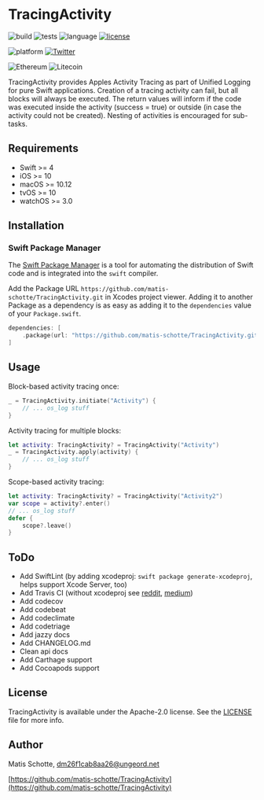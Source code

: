 # TracingActivity

![build](https://img.shields.io/badge/build-passing-success)
![tests](https://img.shields.io/badge/tests-passing-success)
![language](https://img.shields.io/badge/language-swift-important)
[![license](https://img.shields.io/github/license/matis-schotte/TracingActivity.svg)](./LICENSE)

![platform](https://img.shields.io/badge/platform-iOS%20|%20macOS%20|%20tvOS%20|%20watchOS-lightgrey.svg)
[![Twitter](https://img.shields.io/badge/twitter-@matis_schotte-blue.svg)](http://twitter.com/matis_schotte)

![Ethereum](https://img.shields.io/badge/ethereum-0x25C93954ad65f1Bb5A1fd70Ec33f3b9fe72e5e58-yellowgreen.svg)
![Litecoin](https://img.shields.io/badge/litecoin-MPech47X9GjaatuV4sQsEzoMwGMxKzdXaH-lightgrey.svg)

TracingActivity provides Apples Activity Tracing as part of Unified Logging for pure Swift applications.
Creation of a tracing activity can fail, but all blocks will always be executed.
The return values will inform if the code was executed inside the activity (success = true) or outside (in case the activity could not be created).
Nesting of activities is encouraged for sub-tasks.

## Requirements
- Swift >= 4
- iOS >= 10
- macOS >= 10.12
- tvOS >= 10
- watchOS >= 3.0

## Installation
### Swift Package Manager

The [Swift Package Manager](https://swift.org/package-manager/) is a tool for automating the distribution of Swift code and is integrated into the `swift` compiler.

Add the Package URL `https://github.com/matis-schotte/TracingActivity.git` in Xcodes project viewer.
Adding it to another Package as a dependency is as easy as adding it to the `dependencies` value of your `Package.swift`.

```swift
dependencies: [
	.package(url: "https://github.com/matis-schotte/TracingActivity.git", from: "0.1.0")
]
```

## Usage
Block-based activity tracing once:
```swift
_ = TracingActivity.initiate("Activity") {
	// ... os_log stuff
}
```
Activity tracing for multiple blocks:
```swift
let activity: TracingActivity? = TracingActivity("Activity")
_ = TracingActivity.apply(activity) {
	// ... os_log stuff
}
```
Scope-based activity tracing:
```swift
let activity: TracingActivity? = TracingActivity("Activity2")
var scope = activity?.enter()
// ... os_log stuff
defer {
	scope?.leave()
}
```

[//]: # (Example: See the example project inside the `examples/` folder.)

## ToDo
- Add SwiftLint (by adding xcodeproj: `swift package generate-xcodeproj`, helps support Xcode Server, too)
- Add Travis CI (without xcodeproj see [reddit](https://www.reddit.com/r/iOSProgramming/comments/d7oyvh/configure_travis_ci_on_github_to_build_ios_swift/), [medium](https://medium.com/@aclaytonscott/creating-and-distributing-swift-packages-132444f5dd1))
- Add codecov
- Add codebeat
- Add codeclimate
- Add codetriage
- Add jazzy docs
- Add CHANGELOG.md
- Clean api docs
- Add Carthage support
- Add Cocoapods support

[//]: # (Donations: ETH, LTC welcome.)

## License
TracingActivity is available under the Apache-2.0 license. See the [LICENSE](https://github.com/matis-schotte/TracingActivity/blob/master/LICENSE) file for more info.

## Author
Matis Schotte, [dm26f1cab8aa26@ungeord.net](mailto:dm26f1cab8aa26@ungeord.net)

[https://github.com/matis-schotte/TracingActivity](https://github.com/matis-schotte/TracingActivity)
